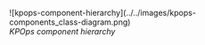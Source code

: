 <figure markdown>
  ![kpops-component-hierarchy](../../images/kpops-components_class-diagram.png)
  <figcaption><i>KPOps component hierarchy</i></figcaption>
</figure>
